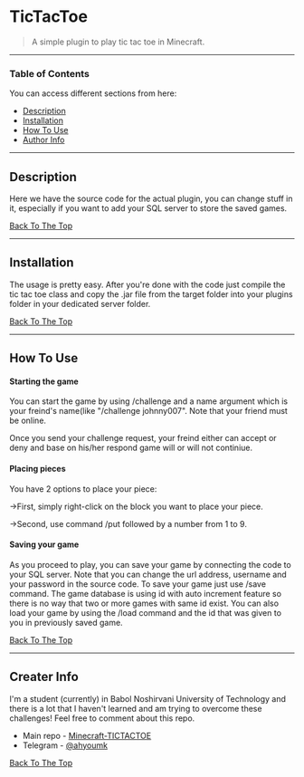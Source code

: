 # TicTacToe

> A simple plugin to play tic tac toe in Minecraft.

---

### Table of Contents
You can access different sections from here:

- [Description](#description)
- [Installation](#installation)
- [How To Use](#how-to-use)
- [Author Info](#author-info)

---

## Description

Here we have the source code for the actual plugin, you can change stuff in it, especially if you want to add your SQL server to store the saved games.

[Back To The Top](#TicTacToe)

---

## Installation

The usage is pretty easy. After you're done with the code just compile the tic tac toe class and copy the .jar file from the target folder into your plugins folder in your dedicated server folder.

[Back To The Top](#TicTacToe)

---

## How To Use

#### Starting the game

You can start the game by using /challenge and a name argument which is your freind's name(like "/challenge johnny007".
Note that your friend must be online.

Once you send your challenge request, your freind either can accept or deny and base on his/her respond game will or will not continiue.

#### Placing pieces 

You have 2 options to place your piece:

->First, simply right-click on the block you want to place your piece.

->Second, use command /put followed by a number from 1 to 9.

#### Saving your game 

As you proceed to play, you can save your game by connecting the code to your SQL server.
Note that you can change the url address, username and your password in the source code.
To save your game just use /save command.
The game database is using id with auto increment feature so there is no way that two or more games with same id exist.
You can also load your game by using the /load command and the id that was given to you in previously saved game.


[Back To The Top](#TicTacToe)

---

## Creater Info

I'm a student (currently) in Babol Noshirvani University of Technology and there is a lot that I haven't learned and am trying to overcome these challenges!
Feel free to comment about this repo.

- Main repo - [Minecraft-TICTACTOE](https://github.com/ah-youmk/Minecraft-TICTACTOE)
- Telegram - [@ahyoumk](https://t.me/ahyoumk)

[Back To The Top](#TicTacToe)
